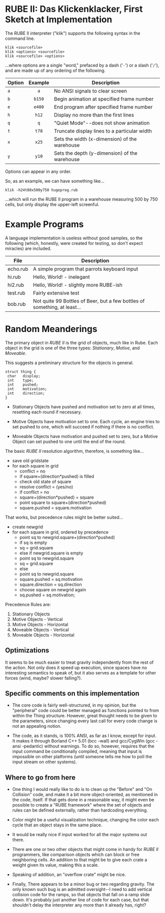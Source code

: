 RUBE II:  Das Klickenklacker, First Sketch at Implementation
============================================================

The RUBE II interpreter ("klik") supports the following syntax in the
command line.

    klik <sourcefile>
    klik <options> <sourcefile>
    klik <sourcefile> <options>

...where options are a single "word," prefaced by a dash ('`-`') or a slash ('`/`'), and are made up of any ordering of the following.

| **Option** | **Example** | **Description**                               |
| ---------- |:-----------:| --------------------------------------------- |
| `a`        | `a`         | No ANSI signals to clear screen               |
| `b`<num>   | `b150`      | Begin animation at specified frame number     |
| `e`<num>   | `e400`      | End program after specified frame number      |
| `h`<num>   | `h12`       | Display no more than the first lines          |
| `q`        | `q`         | "Quiet Mode"--does not show animation         |
| `t`<num>   | `t78`       | Truncate display lines to a particular width  |
| `x`<num>   | `x25`       | Sets the width (x-dimension) of the warehouse |
| `y`<num>   | `y10`       | Sets the depth (y-dimension) of the warehouse |

Options can appear in any order.

So, as an example, we can have something like...

    klik -h24t80x500y750 hugeprog.rub

...which will run the RUBE II program in a warehouse measuring 500 by 750 cells, but only display the upper-left screenful.

Example Programs
================

A language implementation is useless without good samples, so the following (which, honestly, were created for testing, so don't expect miracles) are included.

| **File** | **Description**                              |
| -------- | -------------------------------------------- |
| echo.rub | A simple program that parrots keyboard input |
| hi.rub   | Hello, World! - inelegant                    |
| hi2.rub  | Hello, World! - slightly more RUBE-ish       |
| test.rub | Fairly extensive test                        |
| bob.rub  | Not quite 99 Bottles of Beer, but a few bottles of something, at least... |

Random Meanderings
==================

The primary object in _RUBE II_ is the grid of objects, much like in Rube.  Each object in the grid is one of the three types:  _Stationary_, _Motive_, and _Moveable_.

This suggests a preliminary structure for the objects in general.

    struct thing {
     char   display;
     int    type;
     int    pushed;
     int    motivation;
     int    direction;
    }

 - Stationary Objects have pushed and motivation set to zero at all times, resetting each round if necessary.

 - Motive Objects have motivation set to one.  Each cycle, an engine tries to set pushed to one, which will succeed if nothing if there is no conflict.

 - Moveable Objects have motivation and pushed set to zero, but a Motive Object can set pushed to one until the end of the round.

The basic _RUBE II_ resolution algorithm, therefore, is something like...

- save old gridstate
- for each square in grid
  - conflict = no
  - if square+(direction*pushed) is filled
   - check old state of square
   - resolve conflict = (yes/no)
  - if conflict = no
   - square+(direction*pushed) = square
   - point square to square+(direction*pushed)
   - square.pushed = square.motivation

That works, but precedence rules might be better suited...

- create newgrid
- for each square in grid, ordered by precedence
  - point sq to newgrid.square+(direction*pushed)
  - if sq is empty
   - sq = grid.square
  - else if newgrid.square is empty
   - point sq to newgrid.square
   - sq = grid.square
  - else
   - point sq to newgrid.square
   - square.pushed = sq.motivation
   - square.direction = sq.direction
   - choose square on newgrid again
  - sq.pushed = sq.motivation;

Precedence Rules are:

 1.  Stationary Objects
 1.  Motive Objects - Vertical
 1.  Motive Objects - Horizontal
 1.  Moveable Objects - Vertical
 1.  Moveable Objects - Horizontal

Optimizations
-------------

It seems to be much easier to treat gravity independently from the rest of the action.  Not only does it speed up execution, since spaces have no interesting semantics to speak of, but it also serves as a template for other forces (wind, maybe?  slower falling?).

Specific comments on this implementation
----------------------------------------

 - The core code is fairly well-structured, in my opinion, but the "peripheral" code could be better managed as functions pointed to from within the Thing structure.  However, great thought needs to be given to the parameters, since changing every last call for every code change is not an appealing notion.

 - The code, as it stands, is 100% ANSI, as far as I know, except for input.  It makes it through Borland C++ 5.01 (bcc -wall) and gcc/CygWin (gcc -ansi -pedantic) without warnings.  To do so, however, requires that the input command be conditionally compiled, meaning that input is impossible on other platforms (until someone tells me how to poll the input stream on other systems).

Where to go from here
---------------------

 - One thing I would really like to do is to clean up the "Before" and "On Collision" code, and make it a bit more object-oriented, as mentioned in the code, itself.  If that gets done in a reasonable way, it might even be possible to create a "RUBE framework" where the set of objects and rules can be defined externally, rather than hardcoding everything.

 - Color might be a useful visualization technique, changing the color each cycle that an object stays in the same place.

 - It would be really nice if input worked for all the major systems out there.

 - There are one or two other objects that might come in handy for _RUBE II_ programmers, like comparison objects which can block or free neighboring cells.  An addition to that might be to give each crate a weight given its value, making this a scale.

 - Speaking of addition, an "overflow crate" might be nice.

 - Finally, There appears to be a minor bug or two regarding gravity.  The only known such bug is an admitted oversight--I need to add vertical collision code for the ramps, so that objects that fall on a ramp slide down.  It's probably just another line of code for each case, but that shouldn't delay the interpreter any more than it already has, right?

